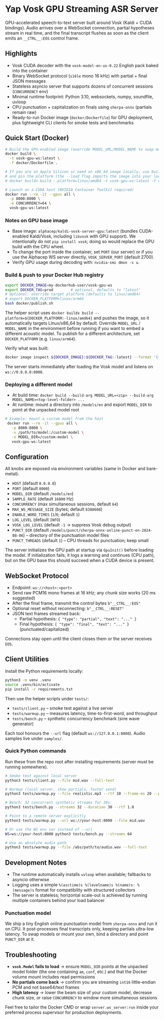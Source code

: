 # Yap Vosk GPU Streaming ASR Server

GPU-accelerated speech-to-text server built around Vosk (Kaldi + CUDA bindings). Audio arrives over a WebSocket connection, partial hypotheses stream in real time, and the final transcript flushes as soon as the client emits an `__CTRL__:EOS` control frame.

## Highlights
- Vosk CUDA decoder with the `vosk-model-en-us-0.22` English pack baked into the container
- Binary WebSocket protocol (`s16le` mono 16 kHz) with partial + final JSON messages
- Stateless asyncio server that supports dozens of concurrent sessions (`CONCURRENCY` env)
- Minimal runtime footprint: Python 3.10, websockets, numpy, soundfile, uvloop
- CPU punctuation + capitalization on finals using `sherpa-onnx` (partials remain raw)
- Ready-to-run Docker image (`docker/Dockerfile`) for GPU deployment, plus lightweight CLI clients for smoke tests and benchmarks

## Quick Start (Docker)

```bash
# Build the GPU-enabled image (override MODEL_URL/MODEL_NAME to swap models)
docker build \
  -t vosk-gpu-ws:latest \
  -f docker/Dockerfile .

# If you are on Apple Silicon or need an x86_64 image locally, use buildx
# and pin the platform (the --load flag imports the image into your local daemon):
# docker buildx build --platform=linux/amd64 -t vosk-gpu-ws:latest -f docker/Dockerfile . --load

# Launch on a CUDA host (NVIDIA Container Toolkit required)
docker run --rm -it --gpus all \
  -p 8000:8000 \
  -e CONCURRENCY=64 \
  vosk-gpu-ws:latest
```

### Notes on GPU base image

- Base image: `alphacep/kaldi-vosk-server-gpu:latest` (bundles CUDA-enabled Kaldi/Vosk, including `libvosk` with GPU support). We intentionally do not `pip install vosk`; doing so would replace the GPU build with the CPU wheel.
- To change the port inside the container, set `PORT` (our server) or if you use the Alphacep WS server directly, `VOSK_SERVER_PORT` (default 2700).
- Verify GPU usage during decoding with: `nvidia-smi dmon -s u`.

### Build & push to your Docker Hub registry

```bash
export DOCKER_IMAGE=my-dockerhub-user/vosk-gpu-ws
export DOCKER_TAG=prod        # optional, defaults to "latest"
# Optional: override target platform (defaults to linux/amd64)
# export DOCKER_PLATFORM=linux/arm64
bash docker/publish.sh
```

The helper script uses `docker buildx build --platform=${DOCKER_PLATFORM:-linux/amd64}` and pushes the image, so it automatically targets Linux/x86_64 by default. Override `MODEL_URL` / `MODEL_NAME` in the environment before running if you want to embed a different acoustic model. To publish for a different architecture, set `DOCKER_PLATFORM` (e.g. `linux/arm64`).

Verify what was built:

```bash
docker image inspect ${DOCKER_IMAGE}:${DOCKER_TAG:-latest} --format '{{.Architecture}}/{{.Os}}'
```

The server starts immediately after loading the Vosk model and listens on `ws://0.0.0.0:8000`.

### Deploying a different model
- At build time: `docker build --build-arg MODEL_URL=<zip> --build-arg MODEL_NAME=<top-level-folder> ...`
- At runtime: mount a directory into `/models/en` and export `MODEL_DIR` to point at the unpacked model root

```bash
# Example: mount a custom model from the host
 docker run --rm -it --gpus all \
   -p 8000:8000 \
   -v /path/to/model:/custom-model \
   -e MODEL_DIR=/custom-model \
   vosk-gpu-ws:latest
```

## Configuration
All knobs are exposed via environment variables (same in Docker and bare-metal):
- `HOST` (default `0.0.0.0`)
- `PORT` (default `8000`)
- `MODEL_DIR` (default `/models/en`)
- `SAMPLE_RATE` (default `16000` Hz)
- `CONCURRENCY` (max simultaneous sessions, default `64`)
- `MAX_WS_MESSAGE_SIZE` (bytes; default `8388608`)
- `ENABLE_WORD_TIMES` (`1`/`0`; default `1`)
- `LOG_LEVEL` (default `INFO`)
- `VOSK_LOG_LEVEL` (default `-1` → suppress Vosk debug output)
- `PUNCT_DIR` (default `/models/punct/sherpa-onnx-online-punct-en-2024-08-06`) – directory of the punctuation model files
- `PUNCT_THREADS` (default `1`) – CPU threads for punctuation; keep small

The server initializes the GPU path at startup via `GpuInit()` before loading the model. If initialization fails, it logs a warning and continues (CPU path), but on the GPU base this should succeed when a CUDA device is present.

## WebSocket Protocol
- Endpoint: `ws://<host>:<port>`
- Send raw PCM16 mono frames at 16 kHz; any chunk size works (20 ms suggested)
- After the final frame, transmit the control bytes `b"__CTRL__:EOS"`
- Optional reset without reconnecting: `b"__CTRL__:RESET"`
- JSON text frames streamed back:
  - Partial hypothesis: `{ "type": "partial", "text": "..." }`
  - Final hypothesis: `{ "type": "final", "text": "..." }` (punctuated/capitalized)

Connections stay open until the client closes them or the server receives `EOS`.

## Client Utilities
Install the Python requirements locally:

```bash
python3 -m venv .venv
source .venv/bin/activate
pip install -r requirements.txt
```

Then use the helper scripts under `tests/`:
- `tests/client.py` – smoke test against a live server
- `tests/warmup.py` – measures latency, time-to-first-word, and throughput
- `tests/bench.py` – synthetic concurrency benchmark (sine wave generator)

Each tool honours the `--url` flag (default `ws://127.0.0.1:8000`). Audio samples live under `samples/`.

### Quick Python commands

Run these from the repo root after installing requirements (server must be running somewhere).

```bash
# Smoke test against local server
python3 tests/client.py --file mid.wav --full-text

# Warmup (local server, show partials, faster send)
python3 tests/warmup.py --file realistic.mp3 --rtf 10 --frame-ms 20 --print-partials

# Bench: 32 concurrent synthetic streams for 30s
python3 tests/bench.py --streams 32 --duration 30 --rtf 1.0

# Point to a remote server explicitly
python3 tests/warmup.py --url ws://your-host:8000 --file mid.wav

# Or use the WS env var instead of --url
WS=ws://your-host:8000 python3 tests/bench.py --streams 64

# Use an absolute audio path
python3 tests/warmup.py --file /abs/path/to/audio.wav --full-text
```

## Development Notes
- The runtime automatically installs `uvloop` when available; fallbacks to asyncio otherwise
- Logging uses a simple `%(asctime)s %(levelname)s %(name)s: %(message)s` format for compatibility with structured collectors
- The server is stateless; horizontal scale-out is achieved by running multiple containers behind your load balancer

### Punctuation model

We ship a tiny English online punctuation model from `sherpa-onnx` and run it on CPU. It post-processes final transcripts only, keeping partials ultra-low latency. To swap models or mount your own, bind a directory and point `PUNCT_DIR` at it.

## Troubleshooting
- **`vosk.Model` fails to load** → ensure `MODEL_DIR` points at the unpacked model folder (the one containing `am`, `conf`, etc.) and that the Docker volume mount includes read permissions
- **No partials come back** → confirm you are streaming `int16` little-endian PCM and not base64/text frames
- **High latency** → lower the beam size of your custom model, decrease chunk size, or raise `CONCURRENCY` to window more simultaneous sessions

Feel free to tailor the Docker CMD or wrap `server.ws_server:run` inside your preferred process supervisor for production deployments.
